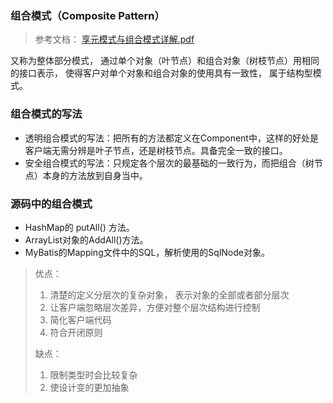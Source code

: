 ### 组合模式（Composite Pattern）

> 参考文档： [享元模式与组合模式详解.pdf](source/享元模式与组合模式详解.pdf) 

又称为整体部分模式， 通过单个对象（叶节点）和组合对象（树枝节点）用相同的接口表示， 使得客户对单个对象和组合对象的使用具有一致性， 属于结构型模式。

### 组合模式的写法

* 透明组合模式的写法：把所有的方法都定义在Component中，这样的好处是客户端无需分辨是叶子节点，还是树枝节点。具备完全一致的接口。
* 安全组合模式的写法：只规定各个层次的最基础的一致行为，而把组合（树节点）本身的方法放到自身当中。

### 源码中的组合模式

* HashMap的 putAll() 方法。
* ArrayList对象的AddAll()方法。
* MyBatis的Mapping文件中的SQL，解析使用的SqlNode对象。

> 优点：
>
> 1. 清楚的定义分层次的复杂对象， 表示对象的全部或者部分层次
> 2. 让客户端忽略层次差异，方便对整个层次结构进行控制
> 3. 简化客户端代码
> 4. 符合开闭原则
>
> 缺点：
>
> 1. 限制类型时会比较复杂
> 2. 使设计变的更加抽象